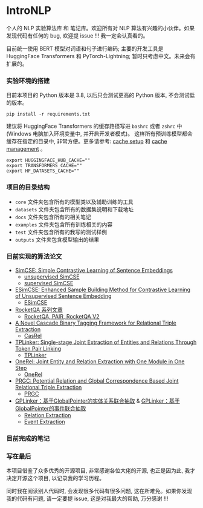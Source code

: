 # IntroNLP

个人的 NLP 实验算法库 和 笔记库。欢迎所有对 NLP 算法有兴趣的小伙伴。如果发现代码有任何的 bug, 欢迎提 issue !!! 我一定会认真看的。

目前统一使用 BERT 模型对词语和句子进行编码; 主要的开发工具是 HuggingFace Transformers 和 PyTorch-Lightning; 暂时只考虑中文。未来会有扩展的。

### 实验环境的搭建

目前本项目的 Python 版本是 3.8, 以后只会测试更高的 Python 版本, 不会测试低的版本。

```shell
pip install -r requirements.txt 
```

建议将 HuggingFace Transformers 的缓存路径写进 `bashrc` 或者 `zshrc` 中 (Windows 电脑加入环境变量中, 并开启开发者模式)。
这样所有预训练模型都会缓存在指定的目录中, 非常方便。更多请参考: [cache setup](https://huggingface.co/docs/transformers/v4.24.0/en/installation#cache-setup) 和 [cache management](https://huggingface.co/docs/datasets/cache) 。

```shell
export HUGGINGFACE_HUB_CACHE=""
export TRANSFORMERS_CACHE=""
export HF_DATASETS_CACHE=""
```

### 项目的目录结构

+ `core` 文件夹包含所有的模型类以及辅助训练的工具
+ `datasets` 文件夹包含所有的数据集说明和下载地址
+ `docs` 文件夹包含所有的相关笔记
+ `examples` 文件夹包含所有训练相关的内容
+ `test` 文件夹包含所有的我写的测试样例
+ `outputs` 文件夹包含模型输出的结果

### 目前实现的算法论文

+ [SimCSE: Simple Contrastive Learning of Sentence Embeddings](https://aclanthology.org/2021.emnlp-main.552.pdf)
  + [unsupervised SimCSE](examples/sentence_embedding/01_u_sim_cse.py)
  + [supervised SimCSE](examples/sentence_embedding/02_s_sim_cse.py)
+ [ESimCSE: Enhanced Sample Building Method for Contrastive Learning of Unsupervised Sentence Embedding](https://arxiv.org/pdf/2109.04380.pdf)
  + [ESimCSE](examples/sentence_embedding/03_e_sim_cse.py)
+ [RocketQA 系列文章](https://github.com/PaddlePaddle/RocketQA)
  + [RocketQA, PAIR, RocketQA V2](examples/RocketQA)
+ [A Novel Cascade Binary Tagging Framework for Relational Triple Extraction](https://aclanthology.org/2020.acl-main.136/)
  + [CasRel](examples/relation_extraction/CasRel)
+ [TPLinker: Single-stage Joint Extraction of Entities and Relations Through Token Pair Linking](https://arxiv.org/pdf/2010.13415.pdf)
  + [TPLinker](examples/relation_extraction/TPLinker)
+ [OneRel: Joint Entity and Relation Extraction with One Module in One Step](https://arxiv.org/pdf/2203.05412.pdf)
  + [OneRel](examples/relation_extraction/OneRel)
+ [PRGC: Potential Relation and Global Correspondence Based Joint Relational Triple Extraction](https://arxiv.org/pdf/2106.09895.pdf)
  + [PRGC](examples/relation_extraction/PRGC)
+ [GPLinker：基于GlobalPointer的实体关系联合抽取](https://www.kexue.fm/archives/8888) & [GPLinker：基于GlobalPointer的事件联合抽取](https://www.kexue.fm/archives/8926)
  + [Relation Extraction](examples/relation_extraction/GPLinker)
  + [Event Extraction](examples/event_extraction/GPLinker)

### 目前完成的笔记

### 写在最后

本项目借鉴了众多优秀的开源项目, 非常感谢各位大佬的开源, 也正是因为此, 我才决定开源这个项目, 以记录我的学习历程。

同时我在阅读别人代码时, 会发现很多代码有很多问题, 这在所难免。如果你发现我的代码有问题, 请一定要提 issue, 这是对我最大的帮助, 万分感谢 !!!

